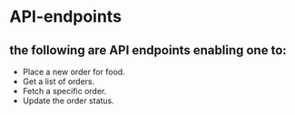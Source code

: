 # API-endpoints
## the following are API endpoints enabling one to: 
* Place a new order for food.
* Get a list of orders.
* Fetch a specific order.
* Update the order status.
